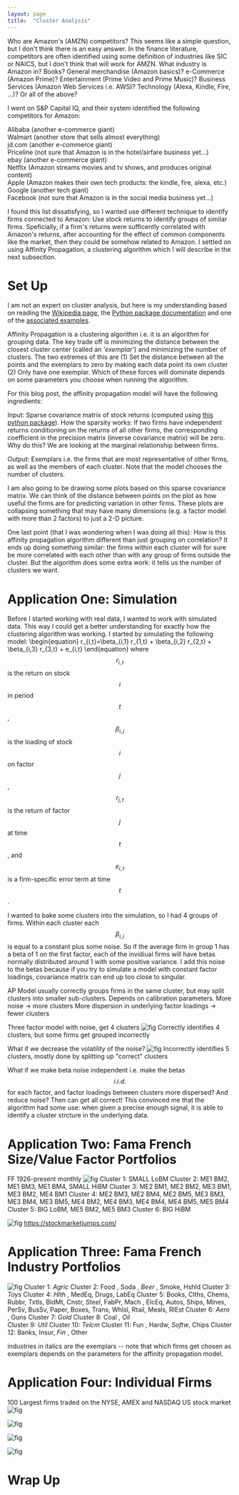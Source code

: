 ```yaml
---
layout: page
title:  "Cluster Analysis"
---
```


Who are Amazon's (AMZN) competitors?  This seems like a simple question, but I don't think there is an easy answer.  In the finance literature, competitors are often identified using some definition of industries like SIC or NAICS, but I don't think that will work for AMZN.  What industry is Amazon in?  Books?  General merchandise (Amazon basics)? e-Commerce (Amazon Prime)?  Entertainment (Prime Video and Prime Music)? Business Services (Amazon Web Services i.e. AWS)?  Technology (Alexa, Kindle, Fire, ...)? Or all of the above?

I went on S&P Capital IQ, and their system identified the following competitors for Amazon: 

Alibaba (another e-commerce giant)  
Walmart (another store that sells almost everything)  
jd.com (another e-commerce giant)  
Priceline (not sure that Amazon is in the hotel/airfare business yet...)  
ebay (another e-commerce giant)  
Netflix (Amazon streams movies and tv shows, and produces original content)  
Apple (Amazon makes their own tech products: the kindle, fire, alexa, etc.)  
Google (another tech giant)  
Facebook (not sure that Amazon is in the social media business yet...)  

I found this list dissatisfying, so I wanted use different technique to identify firms connected to Amazon: Use stock returns to identify groups of similar firms.  Speficially, if a firm's returns were sufficently correlated with Amazon's returns, after accounting for the effect of common components like the market, then they could be somehow related to Amazon. I settled on using Affinity Propagation, a clustering algorithm which I will describe in the next subsection.

# Set Up 

I am not an expert on cluster analysis, but here is my understanding based on reading the
<a href="https://en.wikipedia.org/wiki/Affinity_propagation" title="b1">Wikipedia page</a>, the 
<a href="https://scikit-learn.org/stable/modules/generated/sklearn.cluster.AffinityPropagation.html" title="b1">Python package documentation</a> and one of the <a href="https://scikit-learn.org/stable/auto_examples/applications/plot_stock_market.html" title="b1">associated examples</a>.

Affinity Propagation is a clustering algorithm i.e. it is an algorithm for grouping data.  The key trade off is minimizing the distance between the closest cluster center (called an *'exemplar'*) and minimizing the number of clusters.  The two extremes of this are (1) Set the distance between all the points and the exemplars to zero by making each data point its own cluster (2) Only have one exemplar.  Which of these forces will dominate depends on some parameters you choose when running the algorithm.

For this blog post, the affinity propagation model will have the following ingredients:

Input: Sparse covariance matrix of stock returns (computed using <a href="https://scikit-learn.org/stable/modules/generated/sklearn.covariance.GraphicalLassoCV.html" title="b1">this python package</a>).  How the sparsity works: If two firms have independent returns conditioning on the returns of all other firms, the corresponding coefficient in the precision matrix (inverse covariance matrix) will be zero. Why do this?  We are looking at the marginal relationship between firms.

Output: Exemplars i.e. the firms that are most representative of other firms, as well as the members of each cluster.  Note that the model chooses the number of clusters.

I am also going to be drawing some plots based on this sparse covariance matrix. We can think of the distance between points on the plot as how useful the firms are for predicting variation in other firms.  These plots are collapsing something that may have many dimensions (e.g. a factor model with more than 2 factors) to just a 2-D picture.   

One last point (that I was wondering when I was doing all this): How is this affinity propagation algorithm different than just grouping on correlation? It ends up doing something similar: the firms within each cluster will for sure be more correlated with each other than with any group of firms outside the cluster.  But the algorithm does some extra work: it tells us the number of clusters we want.

# Application One: Simulation

Before I started working with real data, I wanted to work with simulated data.  This way I could get a better understanding for exactly how the clustering algorithm was working.  I started by simulating the following model: 
\begin{equation}
r_{i,t}=\beta_{i,1} r_{1,t} + \beta_{i,2} r_{2,t} + \beta_{i,3} r_{3,t} + e_{i,t}
\end{equation}
where $$r_{i,t}$$ is the return on stock $$i$$ in period $$t$$, $$\beta_{i,j}$$ is the loading of stock $$i$$ on factor $$j$$, $$r_{j,t}$$ is the return of factor $$j$$ at time $$t$$, and $$e_{i,t}$$ is a firm-specific error term at time $$t$$.

I wanted to bake some clusters into the simulation, so I had 4 groups of firms.  Within each cluster each $$\beta_{i,j}$$ is equal to a constant plus some noise.  So if the average firm in group 1 has a beta of 1 on the first factor, each of the invidiual firms will have betas normally distributed around 1 with some positive variance.  I add this noise to the betas because if you try to simulate a model with constant factor loadings, covariance matrix can end up too close to singular.


AP Model usually correctly groups firms in the same cluster, but may split clusters into smaller sub-clusters. Depends on calibration parameters.
More noise -> more clusters
More dispersion in underlying factor loadings -> fewer clusters

Three factor model with noise, get 4 clusters
![fig](/Post_Images/6_11_2020/3factornoise.PNG)
Correctly identifies 4 clusters, but some firms get grouped incorrectly

What if we decrease the volatility of the noise? 
![fig](/Post_Images/6_11_2020/3factorlessnoise.PNG)
Incorrectly identifies 5 clusters, mostly done by splitting up "correct" clusters 

What if we make beta noise independent i.e. make the betas $$i.i.d.$$ for each factor, and factor loadings between clusters more dispersed? And reduce noise?  Then can get all correct!  This convinced me that the algorithm had some use: when given a precise enough signal, it is able to identify a cluster strcture in the underlying data.

# Application Two: Fama French Size/Value Factor Portfolios

FF 1926-present monthly
![fig](/Post_Images/6_11_2020/famafrench25.PNG)
Cluster 1: SMALL LoBM
Cluster 2: ME1 BM2, ME1 BM3, ME1 BM4, SMALL HiBM
Cluster 3: ME2 BM1, ME2 BM2, ME3 BM1, ME3 BM2, ME4 BM1
Cluster 4: ME2 BM3, ME2 BM4, ME2 BM5, ME3 BM3, ME3 BM4, ME3 BM5, ME4 BM2, ME4 BM3, ME4 BM4, ME4 BM5, ME5 BM4
Cluster 5: BIG LoBM, ME5 BM2, ME5 BM3
Cluster 6: BIG HiBM

![fig](/Post_Images/6_11_2020/ff25pca.PNG)
<a href="https://johnhcochrane.blogspot.com/2014/12/level-slope-and-curve-for-stocks.html" title="b1">https://stockmarketjumps.com/</a>

# Application Three: Fama French Industry Portfolios 

![fig](/Post_Images/6_11_2020/2017dailyindustry.PNG)
Cluster 1: *Agric*
Cluster 2: Food , Soda , *Beer* , Smoke, Hshld
Cluster 3: *Toys* 
Cluster 4: *Hlth* , MedEq, Drugs, LabEq
Cluster 5: Books, Clths, Chems, Rubbr, Txtls, BldMt, Cnstr, *Steel*, FabPr, Mach , ElcEq, Autos, Ships, Mines, PerSv, BusSv, Paper, Boxes, Trans, Whlsl, Rtail, Meals, RlEst
Cluster 6: *Aero* , Guns 
Cluster 7: *Gold* 
Cluster 8: Coal , *Oil*  
Cluster 9: *Util*
Cluster 10: *Telcm*
Cluster 11: Fun  , Hardw, *Softw*, Chips
Cluster 12: Banks, Insur, *Fin*  , Other

industries in italics are the exemplars -- note that which firms get chosen as exemplars depends on the parameters for the affinity propagation model.

# Application Four: Individual Firms
100 Largest firms traded on the NYSE, AMEX and NASDAQ US stock market
![fig](/Post_Images/6_11_2020/2000firmlevel.PNG)

![fig](/Post_Images/6_11_2020/2008firmlevel.PNG)

![fig](/Post_Images/6_11_2020/2012firmlevel.PNG)

![fig](/Post_Images/6_11_2020/2017firmlevel.PNG)

# Wrap Up 